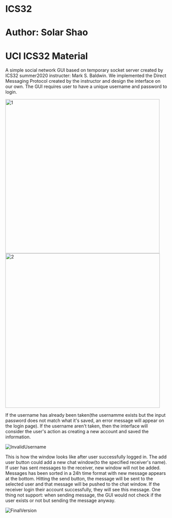 # ICS32
# Author: Solar Shao
# UCI ICS32 Material
A simple social network GUI based on temporary socket server created by ICS32 summer2020 instructer: Mark S. Baldwin. 
We implemented the Direct Messaging Protocol created by the instructor and design the interface on our own.
The GUI requires user to have a unique username and password to login. 

<img width="480" alt="1" src="https://user-images.githubusercontent.com/62400474/166119515-2d40bf5b-0d86-40ae-8e7e-967327df2da1.png">
<img width="481" alt="2" src="https://user-images.githubusercontent.com/62400474/166119710-dba6ae7c-af99-4a4c-8cc5-30a1a7ae7247.png">

If the username has already been taken(the usernamme exists but the input password does not match what it's saved, an error message will appear on the login page). 
If the username aren't taken, then the interface will consider the user's action as creating a new account and saved the information. 

![InvalidUsername](https://user-images.githubusercontent.com/62400474/166119729-1b31eb7b-28ca-4c21-a8ca-1f22af95d1f7.jpg)

This is how the window looks like after user successfully logged in.
The add user button could add a new chat window(to the specified receiver's name). If user has sent messages to the receiver, new window will not be added.
Messages has been sorted in a 24h time format with new message appears at the bottom.
Hitting the send button, the message will be sent to the selected user and that message will be pushed to the chat window. If the receiver login their account successfully, they will see this message. 
One thing not support: when sending message, the GUI would not check if the user exists or not but sending the message anyway. 

![FinalVersion](https://user-images.githubusercontent.com/62400474/166119521-139dcd33-8957-4e77-809c-d4d733e14f5c.jpg)

